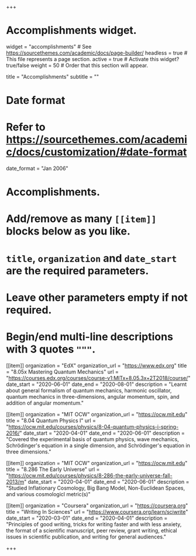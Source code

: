 +++
# Accomplishments widget.
widget = "accomplishments"  # See https://sourcethemes.com/academic/docs/page-builder/
headless = true  # This file represents a page section.
active = true  # Activate this widget? true/false
weight = 50  # Order that this section will appear.

title = "Accomplish&shy;ments"
subtitle = ""

# Date format
#   Refer to https://sourcethemes.com/academic/docs/customization/#date-format
date_format = "Jan 2006"

# Accomplishments.
#   Add/remove as many `[[item]]` blocks below as you like.
#   `title`, `organization` and `date_start` are the required parameters.
#   Leave other parameters empty if not required.
#   Begin/end multi-line descriptions with 3 quotes `"""`.

[[item]]
  organization = "EdX"
  organization_url = "https://www.edx.org"
  title = "8.05x Mastering Quantum Mechanics"
  url = "https://courses.edx.org/courses/course-v1:MITx+8.05.3x+2T2018/course/"
  date_start = "2020-06-01"
  date_end = "2020-08-01"
  description = "Learnt about general formalism of quantum mechanics, harmonic oscillator, quantum mechanics in three-dimensions, angular momentum, spin, and addition of angular momentum."

[[item]]
  organization = "MIT OCW"
  organization_url = "https://ocw.mit.edu"
  title = "8.04 Quantum Physics I"
  url = "https://ocw.mit.edu/courses/physics/8-04-quantum-physics-i-spring-2016/"
  date_start = "2020-04-01"
  date_end = "2020-06-01"
  description = "Covered the experimental basis of quantum physics, wave mechanics, Schrödinger's equation in a single dimension, and Schrödinger's equation in three dimensions."
  
[[item]]
  organization = "MIT OCW"
  organization_url = "https://ocw.mit.edu"
  title = "8.286 The Early Universe"
  url = "https://ocw.mit.edu/courses/physics/8-286-the-early-universe-fall-2013/m"
  date_start = "2020-04-01"
  date_end = "2020-06-01"
  description = "Studied Inflationary Cosmology, Big Bang Model, Non-Euclidean Spaces, and various cosmologicl metric(s)"
  
 [[item]]
  organization = "Coursera"
  organization_url = "https://coursera.org"
  title = "Writing In Sciences"
  url = "https://www.coursera.org/learn/sciwrite"
  date_start = "2020-03-01"
  date_end = "2020-04-01"
  description = "Principles of good writing, tricks for writing faster and with less anxiety, the format of a scientific manuscript, peer review, grant writing, ethical issues in scientific publication, and writing for general audiences."

+++
